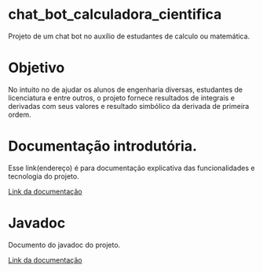 # chat_bot_calculadora_cientifica
Projeto de um chat bot no auxílio de estudantes de calculo ou matemática.

# Objetivo
No intuito no de ajudar os alunos de engenharia diversas, estudantes de licenciatura e entre outros, o projeto fornece resultados de integrais e derivadas com seus valores e resultado simbólico da derivada de primeira ordem.

# Documentação introdutória.

Esse link(endereço) é para documentação explicativa das funcionalidades e tecnologia do projeto.

[Link da documentação](ChatBot_CalculadoraCientifica/javadoc)

# Javadoc

Documento do javadoc do projeto.

[Link da documentação](ChatBot_CalculadoraCientifica/javadoc/doc)